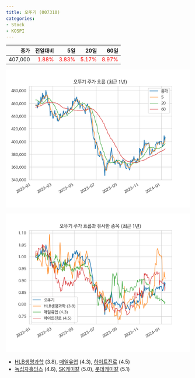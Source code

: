 ```yaml
---
title: 오뚜기 (007310)
categories:
- Stock
- KOSPI
---
```


|종가|전일대비|5일|20일|60일|
|---:|-------:|--:|---:|---:|
|407,000|<span style="color: red">1.88%</span>|<span style="color: red">3.83%</span>|<span style="color: red">5.17%</span>|<span style="color: red">8.97%</span>|


<!-- more -->

![007310](/assets/images/stock/007310.png)

![007310](/assets/images/stock/007310_sim.png)

- [HLB생명과학](/067630/) (3.8), [매일유업](/267980/) (4.3), [하이트진로](/000080/) (4.5)
- [녹십자홀딩스](/005250/) (4.6), [SK케미칼](/285130/) (5.0), [롯데케미칼](/011170/) (5.1)